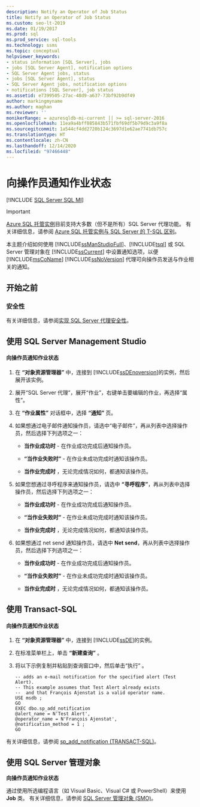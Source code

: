 ```yaml
---
description: Notify an Operator of Job Status
title: Notify an Operator of Job Status
ms.custom: seo-lt-2019
ms.date: 01/19/2017
ms.prod: sql
ms.prod_service: sql-tools
ms.technology: ssms
ms.topic: conceptual
helpviewer_keywords:
- status information [SQL Server], jobs
- jobs [SQL Server Agent], notification options
- SQL Server Agent jobs, status
- jobs [SQL Server Agent], status
- SQL Server Agent jobs, notification options
- notifications [SQL Server], job status
ms.assetid: e7399505-27ac-48d9-a637-73bf92b9df49
author: markingmyname
ms.author: maghan
ms.reviewer: ''
monikerRange: = azuresqldb-mi-current || >= sql-server-2016
ms.openlocfilehash: 11ea9a4bff085843b571fbf69df5b79d9c3a9f8a
ms.sourcegitcommit: 1a544cf4dd2720b124c3697d1e62ae7741db757c
ms.translationtype: HT
ms.contentlocale: zh-CN
ms.lasthandoff: 12/14/2020
ms.locfileid: "97466448"
---
```

# <a name="notify-an-operator-of-job-status"></a>向操作员通知作业状态
[!INCLUDE [SQL Server SQL MI](../../includes/applies-to-version/sql-asdbmi.md)]

> [!IMPORTANT]  
> [Azure SQL 托管实例](/azure/sql-database/sql-database-managed-instance)目前支持大多数（但不是所有）SQL Server 代理功能。 有关详细信息，请参阅 [Azure SQL 托管实例与 SQL Server 的 T-SQL 区别](/azure/sql-database/sql-database-managed-instance-transact-sql-information#sql-server-agent)。

本主题介绍如何使用 [!INCLUDE[ssManStudioFull](../../includes/ssmanstudiofull-md.md)]、[!INCLUDE[tsql](../../includes/tsql-md.md)] 或 SQL Server 管理对象在 [!INCLUDE[ssCurrent](../../includes/sscurrent-md.md)] 中设置通知选项，以便 [!INCLUDE[msCoName](../../includes/msconame_md.md)] [!INCLUDE[ssNoVersion](../../includes/ssnoversion-md.md)] 代理可向操作员发送与作业相关的通知。  
  
## <a name="before-you-begin"></a><a name="BeforeYouBegin"></a>开始之前  
  
### <a name="security"></a><a name="Security"></a>安全性  
有关详细信息，请参阅[实现 SQL Server 代理安全性](../../ssms/agent/implement-sql-server-agent-security.md)。  
  
## <a name="using-sql-server-management-studio"></a><a name="SSMS"></a>使用 SQL Server Management Studio  
  
#### <a name="to-notify-an-operator-of-job-status"></a>向操作员通知作业状态  
  
1.  在 **“对象资源管理器”** 中，连接到 [!INCLUDE[ssDEnoversion](../../includes/ssdenoversion_md.md)]的实例，然后展开该实例。  
  
2.  展开“SQL Server 代理”，展开“作业”，右键单击要编辑的作业，再选择“属性”。  
  
3.  在 **“作业属性”** 对话框中，选择 **“通知”** 页。  
  
4.  如果想通过电子邮件通知操作员，请选中“电子邮件”，再从列表中选择操作员，然后选择下列选项之一：  
  
    -   **当作业成功时** - 在作业成功完成后通知操作员。  
  
    -   **“当作业失败时”** - 在作业未成功完成时通知该操作员。  
  
    -   **当作业完成时** ，无论完成情况如何，都通知该操作员。  
  
5.  如果您想通过寻呼程序来通知操作员，请选中 **“寻呼程序”**，再从列表中选择操作员，然后选择下列选项之一：  
  
    -   **当作业成功时** - 在作业成功完成后通知操作员。  
  
    -   **“当作业失败时”** - 在作业未成功完成时通知该操作员。  
  
    -   **当作业完成时** ，无论完成情况如何，都通知该操作员。  
  
6.  如果想通过 net send 通知操作员，请选中 **Net send**，再从列表中选择操作员，然后选择下列选项之一：  
  
    -   **当作业成功时** - 在作业成功完成后通知操作员。  
  
    -   **“当作业失败时”** - 在作业未成功完成时通知该操作员。  
  
    -   **当作业完成时** ，无论完成情况如何，都通知该操作员。  
  
## <a name="using-transact-sql"></a><a name="TSQL"></a>使用 Transact-SQL  
  
#### <a name="to-notify-an-operator-of-job-status"></a>向操作员通知作业状态  
  
1.  在 **“对象资源管理器”** 中，连接到 [!INCLUDE[ssDE](../../includes/ssde_md.md)]的实例。  
  
2.  在标准菜单栏上，单击 **“新建查询”** 。  
  
3.  将以下示例复制并粘贴到查询窗口中，然后单击“执行” 。  
  
    ```  
    -- adds an e-mail notification for the specified alert (Test Alert).  
    -- This example assumes that Test Alert already exists
    --  and that François Ajenstat is a valid operator name.  
    USE msdb ;  
    GO  
    EXEC dbo.sp_add_notification   
    @alert_name = N'Test Alert',   
    @operator_name = N'François Ajenstat',   
    @notification_method = 1 ;  
    GO  
    ```  
  
有关详细信息，请参阅 [sp_add_notification (TRANSACT-SQL)](../../relational-databases/system-stored-procedures/sp-add-notification-transact-sql.md)。  
  
## <a name="using-sql-server-management-objects"></a><a name="SMO"></a>使用 SQL Server 管理对象  
**向操作员通知作业状态**  
  
通过使用所选编程语言（如 Visual Basic、Visual C# 或 PowerShell）来使用 **Job** 类。 有关详细信息，请参阅 [SQL Server 管理对象 (SMO)](../../relational-databases/server-management-objects-smo/sql-server-management-objects-smo-programming-guide.md)。  

